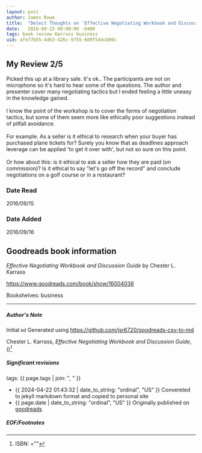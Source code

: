 ```yaml
---
layout: post
author: James Rowe
title:  "Detect Thoughts on 'Effective Negotiating Workbook and Discussion Guide'"
date:   2016-09-15 00:00:00 -0400
tags: book review Karrass business
uid: afe77b55-4d63-426c-9755-689f54dcb00c
---
```


<!-- highly dependent on how you personally use jekyll templates, and how you want this to show up -->
<!-- escape any jekyll keys with double brackets -->

## My Review 2/5

Picked this up at a library sale. It's ok.. The participants are not on microphone so it's hard to hear some of the questions. The author and presenter cover many negotiating tactics but I ended feeling a little uneasy in the knowledge gained.<br/><br/>I know the point of the workshop is to cover the forms of negotiation tactics, but some of them seem more like ethically poor suggestions instead of pitfall avoidance.<br/><br/>For example. As a seller is it ethical to research when your buyer has purchased plane tickets for? Surely you know that as deadlines approach leverage can be applied 'to get it over with', but not so sure on this point.<br/><br/>Or how about this: is it ethical to ask a seller how they are paid (on commission)? Is it ethical to say "let's go off the record" and conclude negotiations on a golf course or in a restaurant?

### Date Read
2016/09/15

### Date Added
2016/09/16

## Goodreads book information

*Effective Negotiating Workbook and Discussion Guide* by Chester L. Karrass

https://www.goodreads.com/book/show/16004038

Bookshelves: business

---

##### Author's Note

Initial `md` Generated using https://github.com/jsr6720/goodreads-csv-to-md

Chester L. Karrass, *Effective Negotiating Workbook and Discussion Guide*,    ()[^1]

##### Significant revisions

tags: {{ page.tags | join: ", " }} <!-- todo move this somewhere -->

- {{ 2024-04-22 01:43:32 | date_to_string: "ordinal", "US" }} Convereted to jekyll markdown format and copied to personal site
- {{ page.date | date_to_string: "ordinal", "US" }} Originally published on [goodreads](https://www.goodreads.com)

##### EOF/Footnotes

[^1]: ISBN: =""
